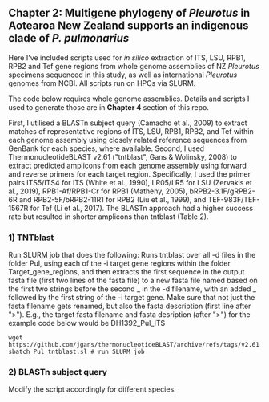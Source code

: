 ## Chapter 2: Multigene phylogeny of _Pleurotus_ in Aotearoa New Zealand supports an indigenous clade of _P. pulmonarius_
Here I've included scripts used for _in silico_ extraction of ITS, LSU, RPB1, RPB2 and Tef gene regions from whole genome assemblies of NZ _Pleurotus_ specimens sequenced in this study, as well as international _Pleurotus_ genomes from NCBI. All scripts run on HPCs via SLURM.

The code below requires whole genome assemblies. Details and scripts I used to generate those are in **Chapter 4** section of this repo.

First, I utilised a BLASTn subject query (Camacho et al., 2009) to extract matches of representative regions of ITS, LSU, RPB1, RPB2, and Tef within each genome assembly using closely related reference sequences from GenBank for each species, where available. Second, I used ThermonucleotideBLAST v2.61 ("tntblast", Gans & Wolinsky, 2008) to extract predicted amplicons from each genome assembly using forward and reverse primers for each target region. Specifically, I used the primer pairs ITS5/ITS4 for ITS (White et al., 1990), LR05/LR5 for LSU (Zervakis et al., 2019), RPB1-Af/RPB1-Cr for RPB1 (Matheny, 2005), bRPB2-3.1F/gRPB2-6R and RPB2-5F/bRPB2-11R1 for RPB2 (Liu et al., 1999), and TEF-983F/TEF-1567R for Tef (Li et al., 2017). The BLASTn approach had a higher success rate but resulted in shorter amplicons than tntblast (Table 2).

### 1) TNTblast
Run SLURM job that does the following: Runs tntblast over all -d files in the folder Pul, using each of the -i target gene regions within the folder Target_gene_regions, and then extracts the first sequence in the output fasta file (first two lines of the fasta file) to a new fasta file named based on the first two strings before the second _ in the -d filename, with an added _ followed by the first string of the -i target gene. Make sure that not just the fasta filename gets renamed, but also the fasta description (first line after ">"). E.g., the target fasta filename and fasta desription (after ">") for the example code below would be DH1392_Pul_ITS

```
wget https://github.com/jgans/thermonucleotideBLAST/archive/refs/tags/v2.61.tar.gz
sbatch Pul_tntblast.sl # run SLURM job
```


### 2) BLASTn subject query
Modify the script accordingly for different species.
